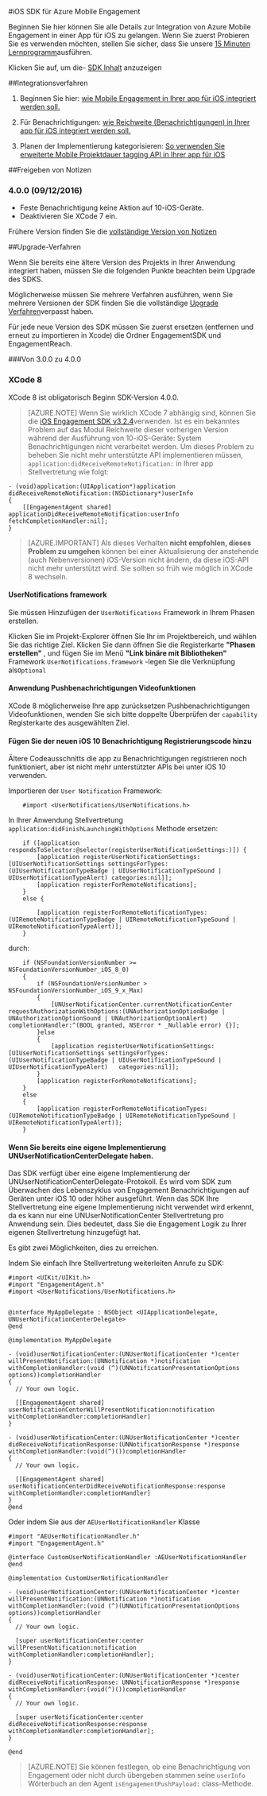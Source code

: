<properties
    pageTitle="Azure Engagement für Mobile iOS SDK Übersicht | Microsoft Azure"
    description="Neuesten Updates und Verfahren für iOS SDK für Azure Mobile Engagement"
    services="mobile-engagement"
    documentationCenter="mobile"
    authors="piyushjo"
    manager="erikre"
    editor="" />

<tags
    ms.service="mobile-engagement"
    ms.workload="mobile"
    ms.tgt_pltfrm="mobile-ios"
    ms.devlang="objective-c"
    ms.topic="article"
    ms.date="09/14/2016"
    ms.author="piyushjo" />

#<a name="ios-sdk-for-azure-mobile-engagement"></a>iOS SDK für Azure Mobile Engagement

Beginnen Sie hier können Sie alle Details zur Integration von Azure Mobile Engagement in einer App für iOS zu gelangen. Wenn Sie zuerst Probieren Sie es verwenden möchten, stellen Sie sicher, dass Sie unsere [15 Minuten Lernprogramm](mobile-engagement-ios-get-started.md)ausführen.

Klicken Sie auf, um die- [SDK Inhalt](mobile-engagement-ios-sdk-content.md) anzuzeigen

##<a name="integration-procedures"></a>Integrationsverfahren
1. Beginnen Sie hier: [wie Mobile Engagement in Ihrer app für iOS integriert werden soll.](mobile-engagement-ios-integrate-engagement.md)

2. Für Benachrichtigungen: [wie Reichweite (Benachrichtigungen) in Ihrer app für iOS integriert werden soll.](mobile-engagement-ios-integrate-engagement-reach.md)

3. Planen der Implementierung kategorisieren: [So verwenden Sie erweiterte Mobile Projektdauer tagging API in Ihrer app für iOS](mobile-engagement-ios-use-engagement-api.md)


##<a name="release-notes"></a>Freigeben von Notizen

### <a name="400-09122016"></a>4.0.0 (09/12/2016)

-   Feste Benachrichtigung keine Aktion auf 10-iOS-Geräte.
-   Deaktivieren Sie XCode 7 ein.

Frühere Version finden Sie die [vollständige Version von Notizen](mobile-engagement-ios-release-notes.md)

##<a name="upgrade-procedures"></a>Upgrade-Verfahren

Wenn Sie bereits eine ältere Version des Projekts in Ihrer Anwendung integriert haben, müssen Sie die folgenden Punkte beachten beim Upgrade des SDKS.

Möglicherweise müssen Sie mehrere Verfahren ausführen, wenn Sie mehrere Versionen der SDK finden Sie die vollständige [Upgrade Verfahren](mobile-engagement-ios-upgrade-procedure.md)verpasst haben.

Für jede neue Version des SDK müssen Sie zuerst ersetzen (entfernen und erneut zu importieren in Xcode) die Ordner EngagementSDK und EngagementReach.

###<a name="from-300-to-400"></a>Von 3.0.0 zu 4.0.0

### <a name="xcode-8"></a>XCode 8
XCode 8 ist obligatorisch Beginn SDK-Version 4.0.0.

> [AZURE.NOTE] Wenn Sie wirklich XCode 7 abhängig sind, können Sie die [iOS Engagement SDK v3.2.4](https://aka.ms/r6oouh)verwenden. Ist es ein bekanntes Problem auf das Modul Reichweite dieser vorherigen Version während der Ausführung von 10-iOS-Geräte: System Benachrichtigungen nicht verarbeitet werden. Um dieses Problem zu beheben Sie nicht mehr unterstützte API implementieren müssen, `application:didReceiveRemoteNotification:` in Ihrer app Stellvertretung wie folgt:

    - (void)application:(UIApplication*)application
    didReceiveRemoteNotification:(NSDictionary*)userInfo
    {
        [[EngagementAgent shared] applicationDidReceiveRemoteNotification:userInfo fetchCompletionHandler:nil];
    }

> [AZURE.IMPORTANT] Als dieses Verhalten **nicht empfohlen, dieses Problem zu umgehen** können bei einer Aktualisierung der anstehende (auch Nebenversionen) iOS-Version nicht ändern, da diese iOS-API nicht mehr unterstützt wird. Sie sollten so früh wie möglich in XCode 8 wechseln.

#### <a name="usernotifications-framework"></a>UserNotifications framework
Sie müssen Hinzufügen der `UserNotifications` Framework in Ihrem Phasen erstellen.

Klicken Sie im Projekt-Explorer öffnen Sie Ihr im Projektbereich, und wählen Sie das richtige Ziel. Klicken Sie dann öffnen Sie die Registerkarte **"Phasen erstellen"** , und fügen Sie im Menü **"Link binäre mit Bibliotheken"** Framework `UserNotifications.framework` -legen Sie die Verknüpfung als`Optional`

#### <a name="application-push-capability"></a>Anwendung Pushbenachrichtigungen Videofunktionen
XCode 8 möglicherweise Ihre app zurücksetzen Pushbenachrichtigungen Videofunktionen, wenden Sie sich bitte doppelte Überprüfen der `capability` Registerkarte des ausgewählten Ziel.

#### <a name="add-the-new-ios-10-notification-registration-code"></a>Fügen Sie der neuen iOS 10 Benachrichtigung Registrierungscode hinzu
Ältere Codeausschnitts die app zu Benachrichtigungen registrieren noch funktioniert, aber ist nicht mehr unterstützter APIs bei unter iOS 10 verwenden. 

Importieren der `User Notification` Framework:

        #import <UserNotifications/UserNotifications.h>

In Ihrer Anwendung Stellvertretung `application:didFinishLaunchingWithOptions` Methode ersetzen:

        if ([application respondsToSelector:@selector(registerUserNotificationSettings:)]) {
            [application registerUserNotificationSettings:[UIUserNotificationSettings settingsForTypes:(UIUserNotificationTypeBadge | UIUserNotificationTypeSound | UIUserNotificationTypeAlert) categories:nil]];
            [application registerForRemoteNotifications];
        }
        else {

            [application registerForRemoteNotificationTypes:(UIRemoteNotificationTypeBadge | UIRemoteNotificationTypeSound | UIRemoteNotificationTypeAlert)];
        }

durch:

        if (NSFoundationVersionNumber >= NSFoundationVersionNumber_iOS_8_0)
        {
            if (NSFoundationVersionNumber > NSFoundationVersionNumber_iOS_9_x_Max)
            {
                [UNUserNotificationCenter.currentNotificationCenter requestAuthorizationWithOptions:(UNAuthorizationOptionBadge | UNAuthorizationOptionSound | UNAuthorizationOptionAlert) completionHandler:^(BOOL granted, NSError * _Nullable error) {}];
            }else
            {
                [application registerUserNotificationSettings:[UIUserNotificationSettings settingsForTypes:(UIUserNotificationTypeBadge | UIUserNotificationTypeSound | UIUserNotificationTypeAlert)   categories:nil]];
            }
            [application registerForRemoteNotifications];
        }
        else
        {
            [application registerForRemoteNotificationTypes:(UIRemoteNotificationTypeBadge | UIRemoteNotificationTypeSound | UIRemoteNotificationTypeAlert)];
        }

#### <a name="if-you-already-have-your-own-unusernotificationcenterdelegate-implementation"></a>Wenn Sie bereits eine eigene Implementierung UNUserNotificationCenterDelegate haben.

Das SDK verfügt über eine eigene Implementierung der UNUserNotificationCenterDelegate-Protokoll. Es wird vom SDK zum Überwachen des Lebenszyklus von Engagement Benachrichtigungen auf Geräten unter iOS 10 oder höher ausgeführt. Wenn das SDK Ihre Stellvertretung eine eigene Implementierung nicht verwendet wird erkennt, da es kann nur eine UNUserNotificationCenter Stellvertretung pro Anwendung sein. Dies bedeutet, dass Sie die Engagement Logik zu Ihrer eigenen Stellvertretung hinzugefügt hat.

Es gibt zwei Möglichkeiten, dies zu erreichen.

Indem Sie einfach Ihre Stellvertretung weiterleiten Anrufe zu SDK:

    #import <UIKit/UIKit.h>
    #import "EngagementAgent.h"
    #import <UserNotifications/UserNotifications.h>


    @interface MyAppDelegate : NSObject <UIApplicationDelegate, UNUserNotificationCenterDelegate>
    @end

    @implementation MyAppDelegate

    - (void)userNotificationCenter:(UNUserNotificationCenter *)center willPresentNotification:(UNNotification *)notification withCompletionHandler:(void (^)(UNNotificationPresentationOptions options))completionHandler
    {
      // Your own logic.

      [[EngagementAgent shared] userNotificationCenterWillPresentNotification:notification withCompletionHandler:completionHandler]
    }

    - (void)userNotificationCenter:(UNUserNotificationCenter *)center didReceiveNotificationResponse:(UNNotificationResponse *)response withCompletionHandler:(void(^)())completionHandler
    {
      // Your own logic.

      [[EngagementAgent shared] userNotificationCenterDidReceiveNotificationResponse:response withCompletionHandler:completionHandler]
    }
    @end

Oder indem Sie aus der `AEUserNotificationHandler` Klasse

    #import "AEUserNotificationHandler.h"
    #import "EngagementAgent.h"

    @interface CustomUserNotificationHandler :AEUserNotificationHandler
    @end

    @implementation CustomUserNotificationHandler

    - (void)userNotificationCenter:(UNUserNotificationCenter *)center willPresentNotification:(UNNotification *)notification withCompletionHandler:(void (^)(UNNotificationPresentationOptions options))completionHandler
    {
      // Your own logic.

      [super userNotificationCenter:center willPresentNotification:notification withCompletionHandler:completionHandler];
    }

    - (void)userNotificationCenter:(UNUserNotificationCenter *)center didReceiveNotificationResponse: UNNotificationResponse *)response withCompletionHandler:(void(^)())completionHandler
    {
      // Your own logic.

      [super userNotificationCenter:center didReceiveNotificationResponse:response withCompletionHandler:completionHandler];
    }

    @end

> [AZURE.NOTE] Sie können festlegen, ob eine Benachrichtigung von Engagement oder nicht durch übergeben stammen seine `userInfo` Wörterbuch an den Agent `isEngagementPushPayload:` class-Methode.
